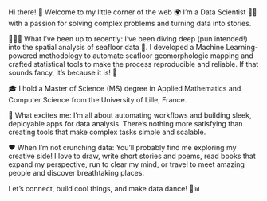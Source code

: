 Hi there! 👋 Welcome to my little corner of the web 🌍
I’m a Data Scientist 🧠✨ with a passion for solving complex problems and turning data into stories.

👨🏻‍💻 What I’ve been up to recently:
I’ve been diving deep (pun intended!) into the spatial analysis of seafloor data 🌊. I developed a Machine Learning-powered methodology to automate seafloor geomorphologic mapping and crafted statistical tools to make the process reproducible and reliable. If that sounds fancy, it’s because it is! 🚀

🎓 I hold a Master of Science (MS) degree in Applied Mathematics and Computer Science from the University of Lille, France.

🔭 What excites me:
I’m all about automating workflows and building sleek, deployable apps for data analysis. There’s nothing more satisfying than creating tools that make complex tasks simple and scalable.

❤️ When I’m not crunching data:
You’ll probably find me exploring my creative side! I love to draw, write short stories and poems, read books that expand my perspective, run to clear my mind, or travel to meet amazing people and discover breathtaking places.

Let’s connect, build cool things, and make data dance! 💃📊



